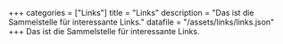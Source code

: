+++
categories  = ["Links"]
title       = "Links"
description = "Das ist die Sammelstelle für interessante Links."
datafile    = "/assets/links/links.json"
+++
Das ist die Sammelstelle für interessante Links.
